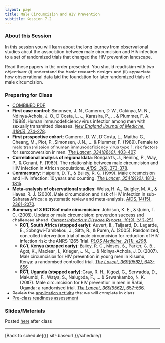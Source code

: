 ```yaml
---
layout: page
title: Male Circumcision and HIV Prevention
subtitle: Session 7.2
---
```


### About this Session

In this session you will learn about the long journey from observational studies about the association between male circumcision and HIV infection to a set of randomized trials that changed the HIV prevention landscape.

Read these papers in the order presented. You should read/skim with two objectives: (i) understand the basic research designs and (ii) appreciate how observational data laid the foundation for later randomized trials of male circumcision.

### Preparing for Class

* [COMBINED PDF](https://duke.box.com/s/ijz4pbbl3jhpn2bqsw2nbmcc74m8tjwn)
* **First case control**: Simonsen, J. N., Cameron, D. W., Gakinya, M. N., Ndinya-Achola, J. O., D'Costa, L. J., Karasira, P., ... & Plummer, F. A. (1988). Human immunodeficiency virus infection among men with sexually transmitted diseases. [*New England Journal of Medicine, 319(5)*, 274-278](http://www.nejm.org/doi/full/10.1056/NEJM198808043190504#t=article).
* **First prospective cohort**: Cameron, D. W., D'Costa, L., Maitha, G., Cheang, M., Piot, P., Simonsen, J. N., ... & Plummer, F. (1989). Female to male transmission of human immunodeficiency virus type 1: risk factors for seroconversion in men. [*The Lancet, 334(8660)*, 403-407](https://doi.org/10.1016/S0140-6736(89)90589-8).
* **Correlational analysis of regional data**: Bongaarts, J., Reining, P., Way, P., & Conant, F. (1989). The relationship between male circumcision and HIV infection in African populations. [*AIDS, 3(6)*, 373-378](http://ovidsp.tx.ovid.com/sp-3.24.1b/ovidweb.cgi?WebLinkFrameset=1&S=EDIHFPJKOGDDCCPGNCHKFGDCKOKKAA00&returnUrl=ovidweb.cgi%3fMain%2bSearch%2bPage%3d1%26S%3dEDIHFPJKOGDDCCPGNCHKFGDCKOKKAA00&directlink=http%3a%2f%2fovidsp.tx.ovid.com%2fovftpdfs%2fFPDDNCDCFGPGOG00%2ffs047%2fovft%2flive%2fgv039%2f00002030%2f00002030-198906000-00006.pdf&filename=The+relationship+between+male+circumcision+and+HIV+infection+in+African+populations.&link_from=S.sh.24%7c1&pdf_key=FPDDNCDCFGPGOG00&pdf_index=/fs047/ovft/live/gv039/00002030/00002030-198906000-00006&D=ovft).
* **Commentary**: Halperin, D. T., & Bailey, R. C. (1999). Male circumcision and HIV infection: 10 years and counting. [*The Lancet, 354(9192)*, 1813-1815](http://dx.doi.org/10.1016/S0140-6736(99)03421-2).
* **Meta-analysis of observational studies**: Weiss, H. A., Quigley, M. A., & Hayes, R. J. (2000). Male circumcision and risk of HIV infection in sub-Saharan Africa: a systematic review and meta-analysis. [AIDS, 14(15), 2361-2370](http://ovidsp.tx.ovid.com/sp-3.24.1b/ovidweb.cgi?WebLinkFrameset=1&S=EDIHFPJKOGDDCCPGNCHKFGDCKOKKAA00&returnUrl=ovidweb.cgi%3fMain%2bSearch%2bPage%3d1%26S%3dEDIHFPJKOGDDCCPGNCHKFGDCKOKKAA00&directlink=http%3a%2f%2fovidsp.tx.ovid.com%2fovftpdfs%2fFPDDNCDCFGPGOG00%2ffs035%2fovft%2flive%2fgv010%2f00002030%2f00002030-200010200-00018.pdf&filename=Male+circumcision+and+risk+of+HIV+infection+in+sub-Saharan+Africa%3a+a+systematic+review+and+meta-analysis.&link_from=S.sh.26%7c1&pdf_key=FPDDNCDCFGPGOG00&pdf_index=/fs035/ovft/live/gv010/00002030/00002030-200010200-00018&D=ovft).
* **Summary of 3 RCTS of male circumcision**: Johnson, K. E., & Quinn, T. C. (2008). Update on male circumcision: prevention success and challenges ahead. [*Current Infectious Disease Reports, 10(3)*, 243-251](https://www.ncbi.nlm.nih.gov/pmc/articles/PMC2711844/).
	* **RCT, South Africa (stopped early)**: Auvert, B., Taljaard, D., Lagarde, E., Sobngwi-Tambekou, J., Sitta, R., & Puren, A. (2005). Randomized, controlled intervention trial of male circumcision for reduction of HIV infection risk: the ANRS 1265 Trial. [*PLOS Medicine, 2(11), e298*](http://journals.plos.org/plosmedicine/article?id=10.1371/journal.pmed.0020298).
	* **RCT, Kenya (stopped early)**: Bailey, R. C., Moses, S., Parker, C. B., Agot, K., Maclean, I., Krieger, J. N., ... & Ndinya-Achola, J. O. (2007). Male circumcision for HIV prevention in young men in Kisumu, Kenya: a randomised controlled trial. [*The Lancet, 369(9562)*, 643-656](http://dx.doi.org/10.1016/S0140-6736(07)60312-2).
	* **RCT, Uganda (stopped early)**: Gray, R. H., Kigozi, G., Serwadda, D., Makumbi, F., Watya, S., Nalugoda, F., ... & Sewankambo, N. K. (2007). Male circumcision for HIV prevention in men in Rakai, Uganda: a randomised trial. [*The Lancet, 369(9562)*, 657-666](http://dx.doi.org/10.1016/S0140-6736(07)60313-4).
* Review the [application activity](https://drive.google.com/open?id=1VFOhVSzHFO7uFHaK1-uz2WaOgH17wvr7) that we will complete in class
* [Pre-class readiness assessment](https://docs.google.com/spreadsheets/d/1FkE2xrVPej8o07Kgd9mNEK0vovv8EzJfVoAjUOO_gy0/edit?usp=sharing)

### Slides/Materials

Posted [here](https://drive.google.com/drive/folders/0Bxn_jkXZ1lxuVklQakF4MjZGSDQ?usp=sharing) after class

* * *

[Back to schedule]({{ site.baseurl }}/schedule/)